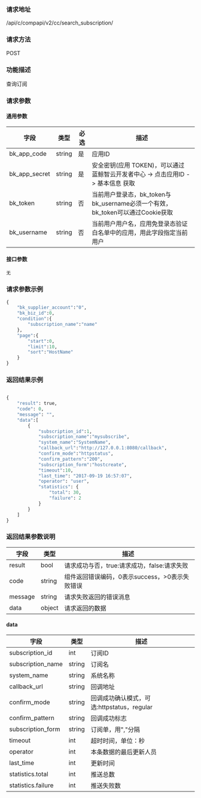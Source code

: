
### 请求地址

/api/c/compapi/v2/cc/search_subscription/



### 请求方法

POST


### 功能描述

查询订阅

### 请求参数


#### 通用参数

| 字段 | 类型 | 必选 |  描述 |
|-----------|------------|--------|------------|
| bk_app_code  |  string    | 是 | 应用ID     |
| bk_app_secret|  string    | 是 | 安全密钥(应用 TOKEN)，可以通过 蓝鲸智云开发者中心 -&gt; 点击应用ID -&gt; 基本信息 获取 |
| bk_token     |  string    | 否 | 当前用户登录态，bk_token与bk_username必须一个有效，bk_token可以通过Cookie获取 |
| bk_username  |  string    | 否 | 当前用户用户名，应用免登录态验证白名单中的应用，用此字段指定当前用户 |

#### 接口参数

    无

### 请求参数示例

```python
{
    "bk_supplier_account":"0",
    "bk_biz_id":0,
    "condition":{
        "subscription_name":"name"
    },
    "page":{
        "start":0,
        "limit":10,
        "sort":"HostName"
    }
}
```

### 返回结果示例

```python

{
    "result": true,
    "code": 0,
    "message": "",
    "data":[
   		{
   			"subscription_id":1,
   			"subscription_name":"mysubscribe",
   			"system_name":"SystemName",
   			"callback_url":"http://127.0.0.1:8080/callback",
   			"confirm_mode":"httpstatus",
   			"confirm_pattern":"200",
   			"subscription_form":"hostcreate",
   			"timeout":10,
   			"last_time": "2017-09-19 16:57:07",
   			"operator": "user",
   			"statistics": {
   				"total": 30,
   				"failure": 2
   			}
   		}
    ]
}
```

### 返回结果参数说明

| 字段      | 类型      | 描述      |
|-----------|-----------|-----------|
| result    | bool      | 请求成功与否，true:请求成功，false:请求失败 |
| code      | string    | 组件返回错误编码，0表示success，>0表示失败错误 |
| message   | string    | 请求失败返回的错误消息 |
| data      | object    | 请求返回的数据 |

#### data

| 字段                 | 类型      | 描述                                       |
|----------------------|-----------|--------------------------------------------|
| subscription_id      | int       | 订阅ID                                     |
| subscription_name    | string    | 订阅名                                     |
| system_name          | string    | 系统名称                                   |
| callback_url         | string    | 回调地址                                   |
| confirm_mode         | string    | 回调成功确认模式，可选:httpstatus，regular |
| confirm_pattern      | string    | 回调成功标志                               |
| subscription_form    | string    | 订阅单，用","分隔                          |
| timeout              | int       | 超时时间，单位：秒                         |
| operator             | int       | 本条数据的最后更新人员                     |
| last_time            | int       | 更新时间                                   |
| statistics.total     | int       | 推送总数                                   |
| statistics.failure   | int       | 推送失败数                                 |

